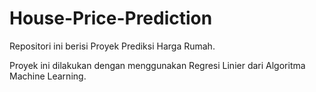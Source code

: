 # House-Price-Prediction

Repositori ini berisi Proyek Prediksi Harga Rumah.

Proyek ini dilakukan dengan menggunakan Regresi Linier dari Algoritma Machine Learning.
